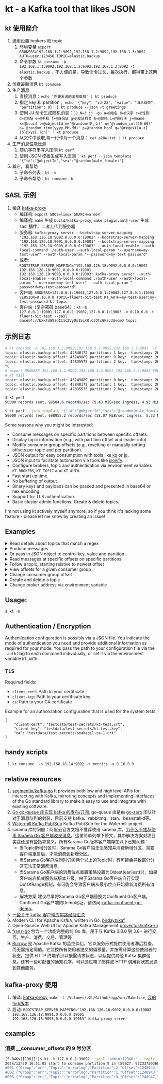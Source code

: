 # kt - a Kafka tool that likes JSON

## kt 使用简介

1. 通用设置 brokers 和 topic
    1. 环境变量 `export BROKERS=192.168.1.1:9092,192.168.1.2:9092,192.168.1.3:9092 AUTH=user:123456 TOPIC=elastic.backup`
    2. 命令参数 `kt consume -b 192.168.1.1:9092,192.168.1.2:9092,192.168.1.3:9092 -t elastic.backup`
       ，不方便的是，导致命令过长，每次执行，都得带上这两个参数
2. 消费最新消息 `kt consume`
3. 生产消息
    1. 直接消息：`echo '你要发送的消息载荷' | kt produce`
    2. 指定 key 和
       partition ，`echo '{"key": "id-23", "value": "消息载荷", "partition": 0}' | kt produce --json -t greetings`
    3. 使用 JJ
       命令生成随机消息：`JJ_N=3 jj -gu a=@姓名 b=@汉字 c=@性别 d=@地址 e=@手机 f=@身份证 g=@发证机关 h=@邮箱 i=@银行卡 j=@name k=@ksuid l=@objectId m='@random(男,女)' n='@random_int(20-60)' o='@random_time(yyyy-MM-dd)' p=@random_bool q='@regex([a-z]{5}@xyz[.]cn)' | kt produce`
    4. 从文件中读取,每一行作为一个消息： `cat p20w.txt | kt produce`
4. 生产消息性能压测
    1. 随机字符串写入压测 `kt perf`
    2. 使用 JSON 模板生成写入压测： `kt perf --json_template '{"id":"@objectId","sex":"@random(male,female)"}'`
5. 其它，看帮助
    1. 子命令列表：`kt -h`
    2. 子命令帮助：`kt consume -h`

## SASL 示例

1. 编译 [kafka-proxy](https://github.com/grepplabs/kafka-proxy)
   - 编译机: `export GOOS=linux GOARCH=arm64`
   - 编译机: `make` 生成 `build/kafka-proxy`, `make plugin.auth-user` 生成 sasl 插件，二者上传到服务器
   - 服务器: `kafka-proxy server --bootstrap-server-mapping "192.168.126.18:9092,0.0.0.0:19002" --bootstrap-server-mapping "192.168.126.18:9091,0.0.0.0:19001" --bootstrap-server-mapping "192.168.126.18:9093,0.0.0.0:19003" --auth-local-enable --auth-local-command ./auth-user --auth-local-param "--username=my-test-user" --auth-local-param "--password=my-test-password"`
   - 或者: `BOOTSTRAP_SERVER_MAPPING="192.168.126.18:9092,0.0.0.0:19002 192.168.126.18:9091,0.0.0.0:19001 192.168.126.18:9093,0.0.0.0:19003" kafka-proxy server --auth-local-enable --auth-local-command ./auth-user --auth-local-param "--username=my-test-user" --auth-local-param "--password=my-test-password"`
   - 客户端: `BROKERS=127.0.0.1:19001,127.0.0.1:19002,127.0.0.1:19003 VERSION=0.10.0.0 TOPIC=fluent-bit-test KT_AUTH=my-test-user:my-test-password kt topic`
   - 客户端（复杂密码 base64）: `kt -b 127.0.0.1:19001,127.0.0.1:19002,127.0.0.1:19003 -v 0.10.0.0 -t fluent-bit-test --sasl base64://bXktdGVzdC11c2VyOm15LXRlc3QtcGFzc3dvcmQ topic`

## 示例日志

```sh
# kt consume -b 192.168.1.1:9092,192.168.1.2:9092,192.168.1.3:9092  -t elastic.backup
topic: elastic.backup offset: 42840172 partition: 1 key:  timestamp: 2022-07-06 09:16:29.011 valueSize: 100B msg: {"partition":1,"offset":42840172,"value":"AHn3XiZADEPb1UG36b3Eh3yEM84csGvMgJ77A8cJyRiue5FeQQwBH9PeZILJT2MIWZlgTUllCiYFT2Xdi1n4mJsbKtdz5hoqkenj","timestamp":"2022-07-06T09:16:29.011+08:00"}
topic: elastic.backup offset: 43249889 partition: 0 key:  timestamp: 2022-07-06 09:16:29.011 valueSize: 100B msg: {"partition":0,"offset":43249889,"value":"ufLYBbGHJ6okJoziJOcTtKwNQECXdAwczyoSGSYl3prCHpKQJdGlW6p3l3d7S6pYe9clGkt0zoJ2fBnYdNPhjPPgC7JBwA1rCt2V","timestamp":"2022-07-06T09:16:29.011+08:00"}
topic: elastic.backup offset: 42835575 partition: 2 key:  timestamp: 2022-07-06 09:16:29.011 valueSize: 100B msg: {"partition":2,"offset":42835575,"value":"oubuyjAFVdCoN0aB4lJHgYnagkOg3Ivf8zT0Ui5SEotX9SsAqv4VTbQtcSvC2AKIms50VioUa7DpJJBDQOIOjCHjjmcCB4SvOMBU","timestamp":"2022-07-06T09:16:29.011+08:00"}
^C
# export BROKERS 192.168.1.1:9092,192.168.1.2:9092,192.168.1.3:9092 TOPIC=elastic.backup
# kt tail
topic: elastic.backup offset: 43249889 partition: 0 key:  timestamp: 2022-07-06 09:16:29.011 valueSize: 100B msg: {"partition":0,"offset":43249889,"value":"ufLYBbGHJ6okJoziJOcTtKwNQECXdAwczyoSGSYl3prCHpKQJdGlW6p3l3d7S6pYe9clGkt0zoJ2fBnYdNPhjPPgC7JBwA1rCt2V","timestamp":"2022-07-06T09:16:29.011+08:00"}
topic: elastic.backup offset: 42840172 partition: 1 key:  timestamp: 2022-07-06 09:16:29.011 valueSize: 100B msg: {"partition":1,"offset":42840172,"value":"AHn3XiZADEPb1UG36b3Eh3yEM84csGvMgJ77A8cJyRiue5FeQQwBH9PeZILJT2MIWZlgTUllCiYFT2Xdi1n4mJsbKtdz5hoqkenj","timestamp":"2022-07-06T09:16:29.011+08:00"}
topic: elastic.backup offset: 42835575 partition: 2 key:  timestamp: 2022-07-06 09:16:29.011 valueSize: 100B msg: {"partition":2,"offset":42835575,"value":"oubuyjAFVdCoN0aB4lJHgYnagkOg3Ivf8zT0Ui5SEotX9SsAqv4VTbQtcSvC2AKIms50VioUa7DpJJBDQOIOjCHjjmcCB4SvOMBU","timestamp":"2022-07-06T09:16:29.011+08:00"}
```

```sh
$ kt perf
50000 records sent, 98584.6 records/sec (9.40 MiB/sec ingress, 4.93 MiB/sec egress), 209.7 ms avg latency, 161.2 ms stddev, 191.0 ms 50th, 369.5 ms 75th, 429.0 ms 95th, 429.0 ms 99th, 429.0 ms 99.9th, 0 total req. in flight

$ kt perf --json_template '{"id":"@objectId","sex":"@random(male,female)"}'
50000 records sent, 608952.2 records/sec (58.07 MiB/sec ingress, 5.23 MiB/sec egress), 164.1 ms avg latency, 170.8 ms stddev, 119.0 ms 50th, 405.8 ms 75th, 420.0 ms 95th, 420.0 ms 99th, 420.0 ms 99.9th, 0 total req. in flight
```

Some reasons why you might be interested:

* Consume messages on specific partitions between specific offsets.
* Display topic information (e.g., with partition offset and leader info).
* Modify consumer group offsets (e.g., resetting or manually setting offsets per topic and per partition).
* JSON output for easy consumption with tools like [kp](https://github.com/echojc/kp)
  or [jq](https://stedolan.github.io/jq/).
* JSON input to facilitate automation via tools like [jsonify](https://github.com/fgeller/jsonify).
* Configure brokers, topic and authentication via environment variables `KT_BROKERS`, `KT_TOPIC` and `KT_AUTH`.
* Fast start up time.
* No buffering of output.
* Binary keys and payloads can be passed and presented in base64 or hex encoding.
* Support for TLS authentication.
* Basic cluster admin functions: Create & delete topics.

I'm not using kt actively myself anymore, so if you think it's lacking some feature - please let me know by creating an
issue!

## Examples

<details><summary>Read details about topics that match a regex</summary>

```sh
$ kt topic --filter news --partitions
{
  "name": "actor-news",
  "partitions": [
    {
      "id": 0,
      "oldest": 0,
      "newest": 0
    }
  ]
}
```

</details>

<details><summary>Produce messages</summary>

```sh
$ echo 'Alice wins Oscar' | kt produce -t actor-news
{
  "count": 1,
  "partition": 0,
  "startOffset": 0
}
$ echo 'Bob wins Oscar' | kt produce  -t actor-news
{
  "count": 1,
  "partition": 0,
  "startOffset": 0
}
$ for i in {6..9} ; do echo Bourne sequel $i in production. | kt produce  -t actor-news  ;done
{
  "count": 1,
  "partition": 0,
  "startOffset": 1
}
{
  "count": 1,
  "partition": 0,
  "startOffset": 2
}
{
  "count": 1,
  "partition": 0,
  "startOffset": 3
}
{
  "count": 1,
  "partition": 0,
  "startOffset": 4
}
```

</details>

<details><summary>Or pass in JSON object to control key, value and partition</summary>

```sh
$ echo '{"value": "Terminator terminated", "key": "Arni", "partition": 0}' | kt produce  -t actor-news
{
  "count": 1,
  "partition": 0,
  "startOffset": 5
}
```

</details>

<details><summary>Read messages at specific offsets on specific partitions</summary>

```sh
$ kt consume  -t actor-news --offsets 0=1:2
{
  "partition": 0,
  "offset": 1,
  "key": "",
  "value": "Bourne sequel 6 in production.",
  "timestamp": "1970-01-01T00:59:59.999+01:00"
}
{
  "partition": 0,
  "offset": 2,
  "key": "",
  "value": "Bourne sequel 7 in production.",
  "timestamp": "1970-01-01T00:59:59.999+01:00"
}
```

</details>

<details><summary>Follow a topic, starting relative to newest offset</summary>

```sh
$ kt consume  -t actor-news --offsets all=newest-1:
{
  "partition": 0,
  "offset": 4,
  "key": "",
  "value": "Bourne sequel 9 in production.",
  "timestamp": "1970-01-01T00:59:59.999+01:00"
}
{
  "partition": 0,
  "offset": 5,
  "key": "Arni",
  "value": "Terminator terminated",
  "timestamp": "1970-01-01T00:59:59.999+01:00"
}
^Creceived interrupt - shutting down
shutting down partition consumer for partition 0
```

</details>

<details><summary>View offsets for a given consumer group</summary>

```sh
$ kt group --group enews  -t actor-news --partitions 0
found 1 groups
found 1 topics
{
  "name": "enews",
  "topic": "actor-news",
  "offsets": [
    {
      "partition": 0,
      "offset": 6,
      "lag": 0
    }
  ]
}
```

</details>

<details><summary>Change consumer group offset</summary>

```sh
$ kt group --group enews  -t actor-news --partitions 0 --reset 1
found 1 groups
found 1 topics
{
  "name": "enews",
  "topic": "actor-news",
  "offsets": [
    {
      "partition": 0,
      "offset": 1,
      "lag": 5
    }
  ]
}
$ kt group --group enews  -t actor-news --partitions 0
found 1 groups
found 1 topics
{
  "name": "enews",
  "topic": "actor-news",
  "offsets": [
    {
      "partition": 0,
      "offset": 1,
      "lag": 5
    }
  ]
}
```

</details>

<details><summary>Create and delete a topic</summary>

```sh
$ kt admin  --create_topic morenews  --config $(jsonify =NumPartitions 1 =ReplicationFactor 1)
$ kt topic -filter news
{
  "name": "morenews"
}
$ kt admin  -t.delete morenews
$ kt topic -filter news
```

</details>

<details><summary>Change broker address via environment variable</summary>

```sh
$ export KT_BROKERS=brokers.kafka:9092
$ kt <command> <option>
```

</details>


## Usage:

    $ kt -h

## Authentication / Encryption

Authentication configuration is possibly via a JSON file. You indicate the mode
of authentication you need and provide additional information as required for
your mode. You pass the path to your configuration file via the `-auth` flag to
each command individually, or set it via the environment variable `KT_AUTH`.

### TLS

Required fields:

- `client-cert`: Path to your certificate
- `client-key`: Path to your certificate key
- `ca`: Path to your CA certificate

Example for an authorization configuration that is used for the system tests:

    {
        "client-cert": "testdata/test-secrets/kt-test.crt",
        "client-key": "testdata/test-secrets/kt-test.key",
        "ca": "testdata/test-secrets/snakeoil-ca-1.crt"
    }


## handy scripts

1. `kt consume  -b 192.168.18.14:9092 -t metrics -v 0.10.0.0`

## relative resources

1. [segmentio/kafka-go](https://github.com/segmentio/kafka-go) It provides both low and high level APIs for interacting
   with Kafka, mirroring concepts and implementing interfaces of the Go standard library to make it easy to use and
   integrate with existing software.
2. [Go go-queue 库实现 kafka 的发布/订阅](https://mp.weixin.qq.com/s/x1KIbn9NeLyKTISzWCPIdA), go-queue
   库是由 [go-zero](https://github.com/zeromicro/go-zero) 团队针对于消息队列的封装，目前支持
   kafka、rabbitmq、stan、beanstalkd等。
3. [Watermill Kafka Pub/Sub](https://github.com/ThreeDotsLabs/watermill-kafka) Kafka Pub/Sub for the Watermill project.
4. sarama 库的问题：阿里云官方文档不推荐使用 sarama 库，[为什么不推荐使用 Sarama Go 客户端收发消息](https://help.aliyun.com/document_detail/266782.html)，这里简单列举下原文，其中解决方案对项目实践还是有些指导意义。所有Sarama Go版本客户端存在以下已知问题：
    - 当Topic新增分区时，Sarama Go客户端无法感知并消费新增分区，需要客户端重启后，才能消费到新增分区。
    - 当Sarama Go客户端同时订阅两个以上的Topic时，有可能会导致部分分区无法正常消费消息。
    - 当Sarama Go客户端的消费位点重置策略设置为Oldest(earliest)时，如果客户端宕机或服务端版本升级，由于Sarama Go客户端自行实现OutOfRange机制，有可能会导致客户端从最小位点开始重新消费所有消息。
    - 解决方案 建议尽早将Sarama Go客户端替换为Confluent Go客户端。 Confluent Go客户端的Demo地址，请访问 [kafka-confluent-go-demo](https://github.com/AliwareMQ/aliware-kafka-demos/tree/master/kafka-confluent-go-demo)。
5. [一些关于 kafka 客户端库实践经验汇总](https://pandaychen.github.io/2022/02/08/A-KAFKA-USAGE-SUMUP-3/)
6. Modern CLI for Apache Kafka, written in Go. [birdayz/kaf](https://github.com/birdayz/kaf)
7. Open-Source Web UI for Apache Kafka Management [provectus/kafka-ui](https://github.com/provectus/kafka-ui)
8. [franz-go](https://github.com/twmb/franz-go/) 包含一个功能完整的纯 Go 库，用于与 Kafka 0.8.0 到 3.8+ 进行交互。生产、消费、交易、管理等
9. [Burrow](https://github.com/linkedin/Burrow) 是 Apache Kafka 的监控伴侣，它以服务形式提供使用者滞后检查，而无需指定阈值。它监控所有使用者提交的偏移量，并按需计算这些使用者的状态。提供 HTTP 终端节点以按需请求状态，以及提供其他 Kafka 集群信息。还有一些可配置的通知程序，可以通过电子邮件或 HTTP 调用将状态发送到其他服务。

## kafka-proxy 使用

1. 编译: [kafka-proxy](https://github.com/grepplabs/kafka-proxy), `make -f /Volumes/e2t/Github/ngg/ver/Makefile`, [我的fork版本](https://github.com/goldstd/kafka-proxy)
2. 启动: `BOOTSTRAP_SERVER_MAPPING="192.168.126.18:9092,0.0.0.0:19002 192.168.126.18:9091,0.0.0.0:19001 192.168.126.18:9093,0.0.0.0:19003" kafka-proxy server`

## examples

### 消费 __consumer_offsets 的 9 号分区
```sh
[5.046s][130][~]$ kt -b 127.0.0.1:39092 --sasl 'admin:12346!' --topic __consumer_offsets consume --offsets 9=-1
2024/12/20 16:51:05 start to consume partition 9 in [59827, 9223372036854775807] / [Newest-1,1<<63-1]
#001 {"Group":"err","Topic":"errorlog","Partition":2,"Offset":1248943,"LeaderEpoch":0,"Metadata":"","CommitTimestamp":1734684662346,"ExpireTimestamp":1734771062346}
#002 {"Group":"err","Topic":"errorlog","Partition":1,"Offset":1248943,"LeaderEpoch":0,"Metadata":"","CommitTimestamp":1734684663344,"ExpireTimestamp":1734771063344}
#003 {"Group":"err","Topic":"errorlog","Partition":0,"Offset":1248947,"LeaderEpoch":0,"Metadata":"","CommitTimestamp":1734684665347,"ExpireTimestamp":1734771065347}
```
